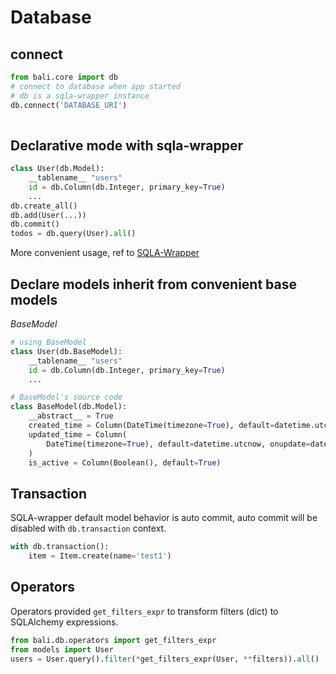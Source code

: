 # Database 

## connect

```python
from bali.core import db
# connect to database when app started
# db is a sqla-wrapper instance
db.connect('DATABASE_URI')  
  
```

## Declarative mode with sqla-wrapper

```python
class User(db.Model):
    __tablename__ "users"
    id = db.Column(db.Integer, primary_key=True)
    ...
db.create_all()
db.add(User(...))
db.commit()
todos = db.query(User).all()
```

More convenient usage, ref to [SQLA-Wrapper](https://github.com/jpsca/sqla-wrapper)


## Declare models inherit from convenient base models

*BaseModel*

```python
# using BaseModel
class User(db.BaseModel):
    __tablename__ "users"
    id = db.Column(db.Integer, primary_key=True)
    ...
```

```python
# BaseModel's source code 
class BaseModel(db.Model):
    __abstract__ = True
    created_time = Column(DateTime(timezone=True), default=datetime.utcnow)
    updated_time = Column(
        DateTime(timezone=True), default=datetime.utcnow, onupdate=datetime.utcnow
    )
    is_active = Column(Boolean(), default=True)
```

## Transaction

SQLA-wrapper default model behavior is auto commit, auto commit will be disabled with `db.transaction` context. 

```python
with db.transaction():
    item = Item.create(name='test1')
```

## Operators

Operators provided `get_filters_expr` to transform filters (dict) to SQLAlchemy expressions.  

```python
from bali.db.operators import get_filters_expr
from models import User
users = User.query().filter(*get_filters_expr(User, **filters)).all()
```
